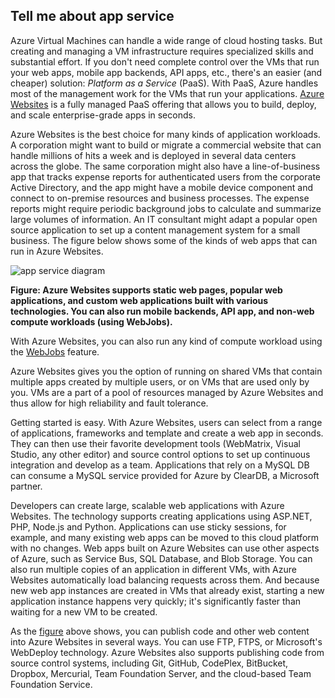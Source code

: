 <a name="tellmeas"></a>
## Tell me about app service

Azure Virtual Machines can handle a wide range of cloud hosting tasks. But creating and managing a VM infrastructure requires specialized skills and substantial effort. If you don't need complete control over the VMs that run your web apps, mobile app backends, API apps, etc., there's an easier (and cheaper) solution: *Platform as a Service* (PaaS). With PaaS, Azure handles most of the management work for the VMs that run your applications. [Azure Websites](app-service-value-prop-what-is) is a fully managed PaaS offering that allows you to build, deploy, and scale enterprise-grade apps in seconds.

Azure Websites is the best choice for many kinds of application workloads. A corporation might want to build or migrate a commercial website that can handle millions of hits a week and is deployed in several data centers across the globe. The same corporation might also have a line-of-business app that tracks expense reports for authenticated users from the corporate Active Directory, and the app might have a mobile device component and connect to on-premise resources and business processes. The expense reports might require periodic background jobs to calculate and summarize large volumes of information. An IT consultant might adapt a popular open source application to set up a content management system for a small business. The figure below shows some of the kinds of web apps that can run in Azure Websites.

<a name="appservice_diagram"></a>
![app service diagram](./media/app-service-choose-me-content/diagram.png)
 
**Figure: Azure Websites supports static web pages, popular web applications, and custom web applications built with various technologies. You can also run mobile backends, API app, and non-web compute workloads (using WebJobs).** 

With Azure Websites, you can also run any kind of compute workload using the [WebJobs](websites-webjobs-resources) feature. 

Azure Websites gives you the option of running on shared VMs that contain multiple apps created by multiple users, or on VMs that are used only by you. VMs are a part of a pool of resources managed by Azure Websites and thus allow for high reliability and fault tolerance.

Getting started is easy. With Azure Websites, users can select from a range of applications, frameworks and template and create a web app in seconds. They can then use their favorite development tools (WebMatrix, Visual Studio, any other editor) and source control options to set up continuous integration and develop as a team. Applications that rely on a MySQL DB can consume a MySQL service provided for Azure by ClearDB, a Microsoft partner.

Developers can create large, scalable web applications with Azure Websites. The technology supports creating applications using ASP.NET, PHP, Node.js and Python. Applications can use sticky sessions, for example, and many existing web apps can be moved to this cloud platform with no changes. Web apps built on Azure Websites can use other aspects of Azure, such as Service Bus, SQL Database, and Blob Storage. You can also run multiple copies of an application in different VMs, with Azure Websites automatically load balancing requests across them. And because new web app instances are created in VMs that already exist, starting a new application instance happens very quickly; it's significantly faster than waiting for a new VM to be created.

As the [figure](#appservice_diagram) above shows, you can publish code and other web content into Azure Websites in several ways. You can use FTP, FTPS, or Microsoft's WebDeploy technology. Azure Websites also supports publishing code from source control systems, including Git, GitHub, CodePlex, BitBucket, Dropbox, Mercurial, Team Foundation Server, and the cloud-based Team Foundation Service.
